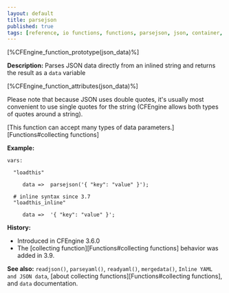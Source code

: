 ```yaml
---
layout: default
title: parsejson
published: true
tags: [reference, io functions, functions, parsejson, json, container, inline_json]
---
```


[%CFEngine_function_prototype(json_data)%]

**Description:** Parses JSON data directly from an inlined string and
returns the result as a `data` variable

[%CFEngine_function_attributes(json_data)%]

Please note that because JSON uses double quotes, it's usually most
convenient to use single quotes for the string (CFEngine allows both
types of quotes around a string).

[This function can accept many types of data parameters.][Functions#collecting functions]

**Example:**

```cf3
vars:

  "loadthis"

     data =>  parsejson('{ "key": "value" }');

  # inline syntax since 3.7
  "loadthis_inline"

     data =>  '{ "key": "value" }';
```

**History:**

* Introduced in CFEngine 3.6.0
* The [collecting function][Functions#collecting functions] behavior was added in 3.9.

**See also:** `readjson()`, `parseyaml()`, `readyaml()`, `mergedata()`, `Inline YAML and JSON data`, [about collecting functions][Functions#collecting functions], and `data` documentation.
